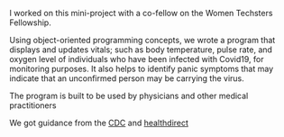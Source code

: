 I worked on this mini-project with a co-fellow on the Women Techsters Fellowship.

Using object-oriented programming concepts, we wrote a program that displays and updates vitals; such as body temperature, pulse rate, and oxygen level of individuals who have been infected with Covid19, for monitoring purposes. It also helps to identify panic symptoms that may indicate that an unconfirmed person may be carrying the virus.

The program is built to be used by physicians and other medical practitioners


We got guidance from the [CDC](https://www.cdc.gov/quarantine/air/reporting-deaths-illness/definitions-symptoms-reportable-illnesses.html#:~:text=CDC%20considers%20a%20person%20to,history%20of%20feeling%20feverish) and [healthdirect](https://www.healthdirect.gov.au/covid-19/how-to-monitor-symptoms)

